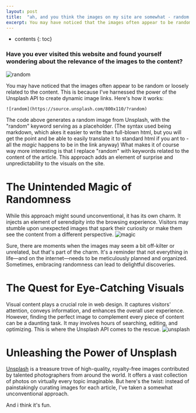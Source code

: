```yaml
---
layout: post
title:  "ah, and you think the images on my site are somewhat - random ??"
excerpt: You may have noticed that the images often appear to be random or loosely related to the content. This is how and why:
---
```

* contents
{: toc}

### Have you ever visited this website and found yourself wondering about the relevance of the images to the content?
![random](https://source.unsplash.com/800x110/?random)

You may have noticed that the images often appear to be random or loosely related to the content. This is because I've harnessed the power of the Unsplash API to create dynamic image links. Here's how it works:

```
![random](https://source.unsplash.com/800x110/?random)
```
The code above generates a random image from Unsplash, with the "random" keyword serving as a placeholder. (The syntax used being markdown, which akes it easier to write than full-blown html, but you will get the point and be able to easily translate it to standard html if you ant to - all the *magic* happens to be in the link anyway) What makes it of course way more interesting is that I replace "random" with keywords related to the content of the article. This approach adds an element of surprise and unpredictability to the visuals on the site.
# The Unintended Magic of Randomness
While this approach might sound unconventional, it has its own charm. It injects an element of serendipity into the browsing experience. Visitors may stumble upon unexpected images that spark their curiosity or make them see the content from a different perspective.
![magic](https://source.unsplash.com/800x110/?magic)

Sure, there are moments when the images may seem a bit off-kilter or unrelated, but that's part of the charm. It's a reminder that not everything in life—and on the internet—needs to be meticulously planned and organized. Sometimes, embracing randomness can lead to delightful discoveries.
# The Quest for Eye-Catching Visuals
Visual content plays a crucial role in web design. It captures visitors' attention, conveys information, and enhances the overall user experience. However, finding the perfect image to complement every piece of content can be a daunting task. It may involves hours of searching, editing, and optimizing. This is where the Unsplash API comes to the rescue.
![unsplash](https://source.unsplash.com/800x110/?unsplash)
# Unleashing the Power of Unsplash
[Unsplash](unsplash.com) is a treasure trove of high-quality, royalty-free images contributed by talented photographers from around the world. It offers a vast collection of photos on virtually every topic imaginable. But here's the twist: instead of painstakingly curating images for each article, I've taken a somewhat unconventional approach. 

And i think it's fun.